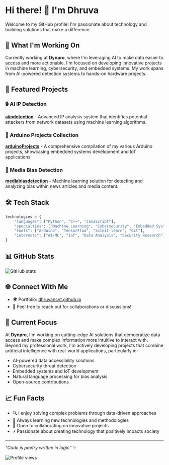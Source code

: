 # Hi there! 👋 I'm Dhruva

Welcome to my GitHub profile! I'm passionate about technology and building solutions that make a difference.

## 🔭 What I'm Working On

Currently working at **Dynpro**, where I'm leveraging AI to make data easier to access and more actionable. I'm focused on developing innovative projects in machine learning, cybersecurity, and embedded systems. My work spans from AI-powered detection systems to hands-on hardware projects.

## 🌟 Featured Projects

### 🔒 AI IP Detection
**[aiipdetection](https://github.com/dhruvancvt/aiipdetection)** - Advanced IP analysis system that identifies potential attackers from network datasets using machine learning algorithms.

### 🤖 Arduino Projects Collection
**[arduinoProjects](https://github.com/dhruvancvt/arduinoProjects)** - A comprehensive compilation of my various Arduino projects, showcasing embedded systems development and IoT applications.

### 📰 Media Bias Detection
**[mediabiasdetection](https://github.com/dhruvancvt/mediabiasdetection)** - Machine learning solution for detecting and analyzing bias within news articles and media content.

## 🛠️ Tech Stack

```python
technologies = {
    "languages": ["Python", "C++", "JavaScript"],
    "specialties": ["Machine Learning", "Cybersecurity", "Embedded Systems"],
    "tools": ["Arduino", "TensorFlow", "Scikit-learn", "Git"],
    "interests": ["AI/ML", "IoT", "Data Analysis", "Security Research"]
}
```

## 📊 GitHub Stats

![GitHub stats](https://github-readme-stats.vercel.app/api?username=dhruvancvt&show_icons=true&theme=radical)

## 🌐 Connect With Me

- 🌍 Portfolio: [dhruvancvt.github.io](https://dhruvancvt.github.io/)
- 📧 Feel free to reach out for collaborations or discussions!

## 🎯 Current Focus

At **Dynpro**, I'm working on cutting-edge AI solutions that democratize data access and make complex information more intuitive to interact with. Beyond my professional work, I'm actively developing projects that combine artificial intelligence with real-world applications, particularly in:
- AI-powered data accessibility solutions
- Cybersecurity threat detection
- Embedded systems and IoT development  
- Natural language processing for bias analysis
- Open-source contributions

## 📈 Fun Facts

- 🔍 I enjoy solving complex problems through data-driven approaches
- 🌱 Always learning new technologies and methodologies
- 🤝 Open to collaborating on innovative projects
- ⚡ Passionate about creating technology that positively impacts society

---

*"Code is poetry written in logic"* ✨

![Profile views](https://komarev.com/ghpvc/?username=dhruvancvt&color=brightgreen)
